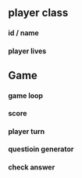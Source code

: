 
## player class

#### id / name
#### player lives


## Game

#### game loop
#### score
#### player turn
#### questioin generator
#### check answer
